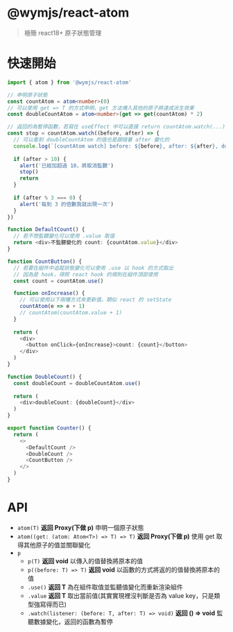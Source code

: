 @wymjs/react-atom
===

> 極簡 react18+ 原子狀態管理

# 快速開始

```typescript jsx
import { atom } from '@wymjs/react-atom'

// 申明原子狀態
const countAtom = atom<number>(0)
// 可以使用 get => T 的方式申明，get 方法傳入其他的原子將達成派生效果
const doubleCountAtom = atom<number>(get => get(countAtom) * 2)

// 返回的為暫停函數，若寫在 useEffect 中可以直接 return countAtom.watch(...)
const stop = countAtom.watch((before, after) => {
  // 可以看到 doubleCountAtom 的值也是跟隨著 after 變化的
  console.log(`[countAtom watch] before: ${before}, after: ${after}, doubleCount: ${doubleCountAtom.value}`)
  
  if (after > 10) {
    alert('已經加超過 10，將取消監聽')
    stop()
    return
  }
  
  if (after % 3 === 0) {
    alert('每到 3 的倍數我就出現一次')
  } 
})

function DefaultCount() {
  // 若不想監聽變化可以使用 .value 取值
  return <div>不監聽變化的 count: {countAtom.value}</div>
}

function CountButton() {
  // 若要在組件中追蹤狀態變化可以使用 .use 以 hook 的方式取出
  // 因為是 hook，得照 react hook 的規則在組件頂部使用
  const count = countAtom.use()

  function onIncrease() {
    // 可以使用以下兩種方式來更新值，類似 react 的 setState
    countAtom(e => e + 1)
    // countAtom(countAtom.value + 1)
  }
  
  return (
    <div>
      <button onClick={onIncrease}>count: {count}</button>
    </div>
  )
}

function DoubleCount() {
  const doubleCount = doubleCountAtom.use()
  
  return (
    <div>doubleCount: {doubleCount}</div>
  )
}

export function Counter() {
  return (
    <>
      <DefaultCount />
      <DoubleCount />
      <CountButton />
    </>
  )
}
```

# API

- `atom(T)` **返回 Proxy(下做 p)** 申明一個原子狀態
- `atom((get: (atom: Atom<T>) => T) => T)` **返回 Proxy(下做 p)** 使用 get 取得其他原子的值並關聯變化
- `p`
  - `p(T)` **返回 void** 以傳入的值替換將原本的值
  - `p((before: T) => T)` **返回 void** 以函數的方式將返的的值替換將原本的值
  - `.use()` **返回 T** 為在組件取值並監聽值變化而重新渲染組件
  - `.value` **返回 T** 取出當前值(其實實現裡沒判斷是否為 value key，只是類型強寫得而已)
  - `.watch(listener: (before: T, after: T) => void)` **返回 () => void** 監聽數據變化，返回的函數為暫停
